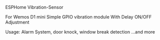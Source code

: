 ESPHome Vibration-Sensor

For Wemos D1 mini 
Simple GPIO vibration module
With Delay ON/OFF Adjustment

Usage: Alarm System, door knock, window break detection ...and more
